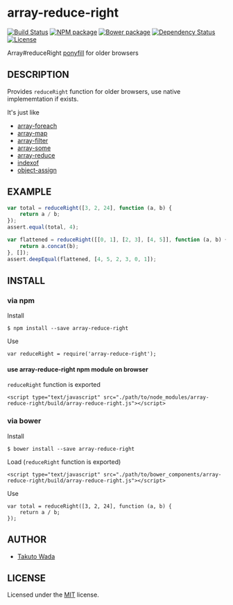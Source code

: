 array-reduce-right
================================

[![Build Status][travis-image]][travis-url]
[![NPM package][npm-image]][npm-url]
[![Bower package][bower-image]][bower-url]
[![Dependency Status][depstat-image]][depstat-url]
[![License][license-image]][license-url]


Array#reduceRight [ponyfill](https://ponyfill.com) for older browsers


DESCRIPTION
---------------------------------------

Provides `reduceRight` function for older browsers, use native implememtation if exists.

It's just like

- [array-foreach](https://www.npmjs.org/package/array-foreach)
- [array-map](https://www.npmjs.org/package/array-map)
- [array-filter](https://www.npmjs.org/package/array-filter)
- [array-some](https://www.npmjs.org/package/array-some)
- [array-reduce](https://www.npmjs.org/package/array-reduce)
- [indexof](https://www.npmjs.org/package/indexof)
- [object-assign](https://www.npmjs.com/package/object-assign)


EXAMPLE
---------------------------------------

```javascript
var total = reduceRight([3, 2, 24], function (a, b) {
    return a / b;
});
assert.equal(total, 4);

var flattened = reduceRight([[0, 1], [2, 3], [4, 5]], function (a, b) {
    return a.concat(b);
}, []);
assert.deepEqual(flattened, [4, 5, 2, 3, 0, 1]);
```


INSTALL
---------------------------------------

### via npm

Install

    $ npm install --save array-reduce-right

Use

    var reduceRight = require('array-reduce-right');


#### use array-reduce-right npm module on browser

`reduceRight` function is exported

    <script type="text/javascript" src="./path/to/node_modules/array-reduce-right/build/array-reduce-right.js"></script>


### via bower

Install

    $ bower install --save array-reduce-right

Load (`reduceRight` function is exported)

    <script type="text/javascript" src="./path/to/bower_components/array-reduce-right/build/array-reduce-right.js"></script>

Use

    var total = reduceRight([3, 2, 24], function (a, b) {
        return a / b;
    });


AUTHOR
---------------------------------------
* [Takuto Wada](https://github.com/twada)


LICENSE
---------------------------------------
Licensed under the [MIT](https://github.com/twada/array-reduce-right/blob/master/LICENSE) license.

[travis-url]: https://travis-ci.org/twada/array-reduce-right
[travis-image]: https://secure.travis-ci.org/twada/array-reduce-right.svg?branch=master

[npm-url]: https://npmjs.org/package/array-reduce-right
[npm-image]: https://badge.fury.io/js/array-reduce-right.svg

[bower-url]: https://badge.fury.io/bo/array-reduce-right
[bower-image]: https://badge.fury.io/bo/array-reduce-right.svg

[depstat-url]: https://gemnasium.com/twada/array-reduce-right
[depstat-image]: https://gemnasium.com/twada/array-reduce-right.svg

[license-url]: https://github.com/twada/array-reduce-right/blob/master/LICENSE
[license-image]: https://img.shields.io/badge/license-MIT-brightgreen.svg
